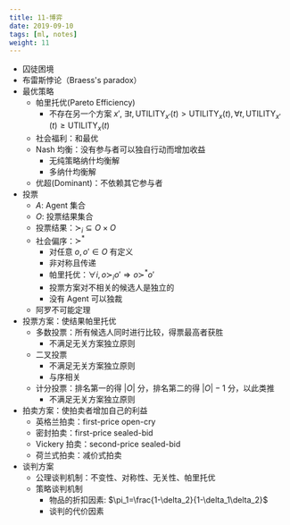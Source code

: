 ```yaml
---
title: 11-博弈
date: 2019-09-10
tags: [ml, notes]
weight: 11
---
```


* 囚徒困境
* 布雷斯悖论（Braess's paradox）
* 最优策略
  * 帕里托优(Pareto Efficiency)
    * 不存在另一个方案 $x'$, $\exists t,\text{UTILITY}_{x'}(t)>\text{UTILITY}_{x}(t),\forall t,\text{UTILITY}_{x'}(t)\geq\text{UTILITY}_{x}(t)$
  * 社会福利：和最优
  * Nash 均衡：没有参与者可以独自行动而增加收益
    * 无纯策略纳什均衡解
    * 多纳什均衡解
  * 优超(Dominant)：不依赖其它参与者
* 投票
  * $A$: Agent 集合
  * $O$: 投票结果集合
  * 投票结果：$\succ_i\subseteq O\times O$
  * 社会偏序：$\succ^*$
    * 对任意 $o,o'\in O$ 有定义
    * 非对称且传递
    * 帕里托优：$\forall i,o\succ_io'\Rightarrow o\succ^*o'$
    * 投票方案对不相关的候选人是独立的
    * 没有 Agent 可以独裁
  * 阿罗不可能定理
* 投票方案：使结果帕里托优
  * 多数投票：所有候选人同时进行比较，得票最高者获胜
    * 不满足无关方案独立原则
  * 二叉投票
    * 不满足无关方案独立原则
    * 与序相关
  * 计分投票：排名第一的得 $|O|$ 分，排名第二的得 $|O|-1$ 分，以此类推
    * 不满足无关方案独立原则
* 拍卖方案：使拍卖者增加自己的利益
  * 英格兰拍卖：first-price open-cry
  * 密封拍卖：first-price sealed-bid
  * Vickery 拍卖：second-price sealed-bid
  * 荷兰式拍卖：减价式拍卖
* 谈判方案
  * 公理谈判机制：不变性、对称性、无关性、帕里托优
  * 策略谈判机制
    * 物品的折扣因素: $\pi_1=\frac{1-\delta_2}{1-\delta_1\delta_2}$
    * 谈判的代价因素